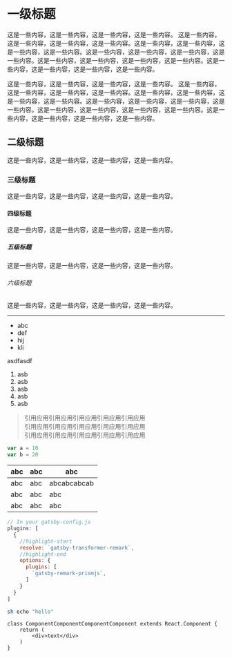 # 一级标题

这是一些内容，这是一些内容，这是一些内容，这是一些内容。
这是一些内容，这是一些内容，这是一些内容，这是一些内容。这是一些内容，这是一些内容，这是一些内容，这是一些内容。这是一些内容，这是一些内容，这是一些内容，这是一些内容。这是一些内容，这是一些内容，这是一些内容，这是一些内容。这是一些内容，这是一些内容，这是一些内容，这是一些内容。

这是一些内容，这是一些内容，这是一些内容，这是一些内容。
这是一些内容，这是一些内容，这是一些内容，这是一些内容。这是一些内容，这是一些内容，这是一些内容，这是一些内容。这是一些内容，这是一些内容，这是一些内容，这是一些内容。这是一些内容，这是一些内容，这是一些内容，这是一些内容。这是一些内容，这是一些内容，这是一些内容，这是一些内容。

## 二级标题

这是一些内容，这是一些内容，这是一些内容，这是一些内容。

### 三级标题

这是一些内容，这是一些内容，这是一些内容，这是一些内容。

#### 四级标题

这是一些内容，这是一些内容，这是一些内容，这是一些内容。

##### 五级标题

这是一些内容，这是一些内容，这是一些内容，这是一些内容。

###### 六级标题

这是一些内容，这是一些内容，这是一些内容，这是一些内容。

---

- abc
- def
- hij
- kli

asdfasdf

1. asb
1. asb
1. asb
1. asb
1. asb

> 引用应用引用应用引用应用引用应用引用应用\
> 引用应用引用应用引用应用引用应用引用应用\
> 引用应用引用应用引用应用引用应用引用应用

```javascript
var a = 10
var b = 20
```

| abc | abc | abc |
| --- | --- | --- |
| abc | abc | abcabcabcab |
| abc | abc | abc |
| abc | abc | abc |

```javascript
// In your gatsby-config.js
plugins: [
  {
    //highlight-start
    resolve: `gatsby-transformer-remark`,
    //highlight-end
    options: {
      plugins: [
        `gatsby-remark-prismjs`,
      ]
    }
  }
]
```

```bash
sh echo "hello"
```

```jsx:title=abc
class ComponentComponentComponentComponent extends React.Component {
    return (
        <div>text</div>
    )
}
```
